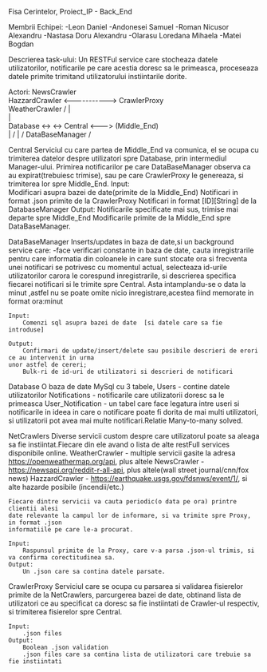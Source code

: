 Fisa Cerintelor, Proiect_IP - Back_End

Membrii Echipei:
	-Leon Daniel
	-Andonesei Samuel
	-Roman Nicusor Alexandru
	-Nastasa Doru Alexandru
	-Olarasu Loredana Mihaela
	-Matei Bogdan
	
Descrierea task-ului:
	Un RESTFul service care stocheaza datele utilizatorilor,
notificarile pe care acestia doresc sa le primeasca,
proceseaza datele primite trimitand utilizatorului
instiintarile dorite.

Actori:
    NewsCrawler    \
    HazzardCrawler  <-----------> CrawlerProxy   \
    WeatherCrawler /                    |         \
                                        |          \
                            Database <->            <-> Central <---> (Middle_End)												
                                        |          /
                                        |         /
                                 DataBaseManager /
	
Central
	Serviciul cu care partea de
Middle_End va comunica, el se ocupa
cu trimiterea datelor despre utilizatori
spre Database, prin intermediul Manager-ului.
Primirea notificarilor pe care DataBaseManager observa
ca au expirat(trebuiesc trimise), sau pe care CrawlerProxy
le genereaza, si trimiterea lor spre Middle_End.
	Input:	
		Modificari asupra bazei de date(primite de la Middle_End)
		Notificari in format .json primite de la CrawlerProxy
		Notificari in format [ID][String] de la DatabaseManager
	Output:
		Notificarile specificate mai sus, trimise mai departe spre Middle_End
		Modificarile primite de la Middle_End spre DataBaseManager.
		
	
DataBaseManager
	Inserts/updates in baza de date,si un background service care:
		-face verificari constante in baza de date, cauta inregistrarile
	pentru care informatia din coloanele in care sunt stocate ora si frecventa unei notificari se 
	potrivesc cu momentul actual, selecteaza id-urile utilizatorilor
	carora le corespund inregistrarile, si descrierea specifica fiecarei notificari si le trimite spre Central.
	Asta intamplandu-se o data la minut ,astfel nu se poate omite nicio inregistrare,acestea fiind 
	memorate in format ora:minut

	Input:
		Comenzi sql asupra bazei de date  [si datele care sa fie introduse]	
	
	Output:
		Confirmari de update/insert/delete sau posibile descrieri de erori ce au intervenit in urma 
	unor astfel de cereri;
		Bulk-ri de id-uri de utilizatori si descrieri de notificari
	
Database
	O baza de date MySql cu 3 tabele,
	Users - contine datele utilizatorilor
	Notifications - notificarile care utilizatorii doresc sa le primeasca
	User_Notification - un tabel care face legatura intre useri si notificarile	
		in ideea in care o notificare poate fi dorita de mai multi utilizatori,
		si utilizatorii pot avea mai multe notificari.Relatie Many-to-many solved.


NetCrawlers
	Diverse servicii custom despre care utilizatorul
poate sa aleaga sa fie instiintat.Fiecare din ele
avand o lista de alte restFull services disponibile
online.
	WeatherCrawler - multiple servicii gasite la adresa https://openweathermap.org/api, plus altele
	NewsCrawler - https://newsapi.org/reddit-r-all-api, plus altele(wall street journal/cnn/fox news)
	HazzardCrawler - https://earthquake.usgs.gov/fdsnws/event/1/, si alte hazarde posibile (incendii/etc.)
	
	Fiecare dintre servicii va cauta periodic(o data pe ora) printre clientii alesi
	date relevante la campul lor de informare, si va trimite spre Proxy, in format .json
	informatiile pe care le-a procurat.
	
	Input:
		Raspunsul primite de la Proxy, care v-a parsa .json-ul trimis, si va confirma corectitudinea sa.
	Output:
		Un .json care sa contina datele parsate.
		

CrawlerProxy
	Serviciul care se ocupa cu parsarea si validarea fisierelor primite de la NetCrawlers,
parcurgerea bazei de date, obtinand lista de utilizatori ce au specificat ca doresc sa fie
instiintati de Crawler-ul respectiv, si trimiterea fisierelor spre Central.

	Input:
		.json files
	Output:
		Boolean .json validation
		.json files care sa contina lista de utilizatori care trebuie sa fie instiintati
